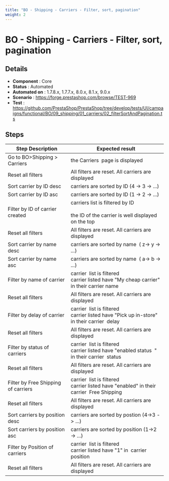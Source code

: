 ```yaml
---
title: "BO - Shipping - Carriers - Filter, sort, pagination"
weight: 2
---
```


# BO - Shipping - Carriers - Filter, sort, pagination
## Details
* **Component** : Core
* **Status** : Automated
* **Automated on** : 1.7.8.x, 1.7.7.x, 8.0.x, 8.1.x, 9.0.x
* **Scenario** : https://forge.prestashop.com/browse/TEST-969
* **Test** : https://github.com/PrestaShop/PrestaShop/tree/develop/tests/UI/campaigns/functional/BO/09_shipping/01_carriers/02_filterSortAndPagination.ts

## Steps
| Step Description | Expected result |
| ----- | ----- |
| Go to BO>Shipping > Carriers | the Carriers  page is displayed |
| Reset all filters | All filters are reset. All carriers are displayed |
| Sort carrier by ID desc | carriers are sorted by ID (4 -> 3 -> ...) |
| Sort carrier by ID asc | carriers are sorted by ID (1 -> 2 -> ...) |
| Filter by ID of carrier created | carriers list is filtered by ID<br><br>the ID of the carrier is well displayed on the top |
| Reset all filters | All filters are reset. All carriers are displayed |
| Sort carrier by name desc | carriers are sorted by name  ( z-> y -> ...) |
| Sort carrier by name asc | carriers are sorted by name  ( a-> b -> ...) |
| Filter by name of carrier | carrier  list is filtered<br>carrier listed have "My cheap carrier" in their carrier name |
| Reset all filters | All filters are reset. All carriers are displayed |
| Filter by delay of carrier | carrier  list is filtered<br>carrier listed have "Pick up in-store" in their carrier  delay |
| Reset all filters | All filters are reset. All carriers are displayed |
| Filter by status of carriers | carrier  list is filtered<br>carrier listed have "enabled status  " in their carrier  status |
| Reset all filters | All filters are reset. All carriers are displayed |
| Filter by Free Shipping of carriers | carrier  list is filtered<br>carrier listed have "enabled" in their carrier  Free Shipping |
| Reset all filters | All filters are reset. All carriers are displayed |
| Sort carriers by position desc | carriers are sorted by postion (4->3 -> ...) |
| Sort carriers by position asc | carriers are sorted by position (1->2 -> ...) |
| Filter by Position of carriers | carrier  list is filtered<br>carrier listed have "1" in  carrier position |
| Reset all filters | All filters are reset. All carriers are displayed |
